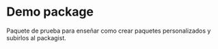 # Demo package
Paquete de prueba para enseñar como crear paquetes personalizados y subirlos al packagist.